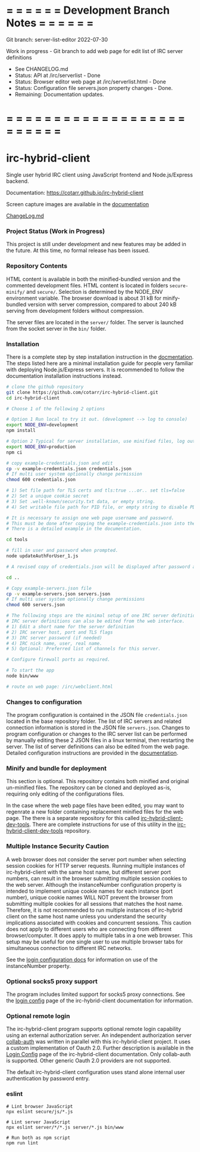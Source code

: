 # = = = = = = Development Branch Notes = = = = = =

Git branch: server-list-editor 2022-07-30

Work in progress - Git branch to add web page for edit list of IRC server definitions

- See CHANGELOG.md
- Status: API at /irc/serverlist - Done
- Status: Browser editor web page at /irc/serverlist.html - Done
- Status: Configuration file servers.json property changes - Done.
- Remaining: Documentation updates.

# = = = = = = = = = = = = = = = = = = = = = = = = =
# irc-hybrid-client

Single user hybrid IRC client using JavaScript frontend and Node.js/Express backend.

Documentation: https://cotarr.github.io/irc-hybrid-client

Screen capture images are available in the [documentation](https://cotarr.github.io/irc-hybrid-client)

[ChangeLog.md](https://github.com/cotarr/irc-hybrid-client/blob/master/CHANGELOG.md)

### Project Status (Work in Progress)

This project is still under development and new features may be added in the future.
At this time, no formal release has been issued.

### Repository Contents

HTML content is available in both the minified-bundled version and
the commented development files. HTML content is located in folders `secure-minify/` and `secure/`.
Selection is determined by the NODE_ENV environment variable.
The browser download is about 31 kB for minify-bundled version
with server compression, compared to about 240 kB serving
from development folders without compression.

The server files are located in the `server/` folder. The server is launched
from the socket server in the `bin/` folder.

### Installation

There is a complete step by step installation instruction in the
[docmentation](https://cotarr.github.io/irc-hybrid-client).
The steps listed here are a minimal installation guide for
people very familiar with deploying Node.js/Express servers.
It is recommended to follow the documentation installation instructions instead.

```bash
# clone the github repository
git clone https://github.com/cotarr/irc-hybrid-client.git
cd irc-hybrid-client

# Choose 1 of the following 2 options

# Option 1 Run local to try it out. (development --> log to console)
export NODE_ENV=development
npm install

# Option 2 Typical for server installation, use minified files, log output to files.
export NODE_ENV=production
npm ci

# copy example-credentials.json and edit
cp -v example-credentials.json credentials.json
# If multi user system optionally change permission
chmod 600 credentials.json

# 1) Set file path for TLS certs and tls:true ...or.. set tls=false
# 2) Set a unique cookie secret
# 3) Set .well-known/security.txt data, or empty string.
# 4) Set writable file path for PID file, or empty string to disable PDF file.

# It is necessary to assign one web page username and password.
# This must be done after copying the example-credentials.json into the project folder
# There is a detailed example in the documentation.

cd tools

# fill in user and password when prompted.
node updateAuthForUser_1.js

# A revised copy of credentials.json will be displayed after password assignment

cd ..

# Copy example-servers.json file
cp -v example-servers.json servers.json
# If multi user system optionally change permissions
chmod 600 servers.json

# The following steps are the minimal setup of one IRC server definition.
# IRC server definitions can also be edited from the web interface.
# 1) Edit a short name for the server definition
# 2) IRC server host, port and TLS flags
# 3) IRC server password (if needed)
# 4) IRC nick name, user, real name.
# 5) Optional: Preferred list of channels for this server.

# Configure firewall ports as required.

# To start the app
node bin/www

# route on web page: /irc/webclient.html
```

### Changes to configuration

The program configuration is contained in the JSON file `credentials.json`
located in the base repository folder. The list of IRC servers and 
related connection information is stored in the JSON file `servers.json`.
Changes to program configuration or changes to the IRC server list 
can be performed by manually editing these 2 JSON files in a linux terminal,
then restarting the server.
The list of server definitions can also be edited from the web page.
Detailed configuration instructions are provided in the 
[documentation](https://cotarr.github.io/irc-hybrid-client).

### Minify and bundle for deployment

This section is optional. This repository contains both minified and
original un-minified files.
The repository can be cloned and deployed as-is,
requiring only editing of the configurations files.

In the case where the web page files have been edited, you may want
to regenrate a new folder containing replacement minified files for the web page.
The there is a separate repository for this called
[irc-hybrid-client-dev-tools](https://github.com/cotarr/irc-hybrid-client-dev-tools).
There are complete instructions for use of this utility in the
[irc-hybrid-client-dev-tools](https://github.com/cotarr/irc-hybrid-client-dev-tools) repository.

### Multiple Instance Security Caution

A web browser does not consider the server port number when selecting session
cookies for HTTP server requests. Running multiple instances of irc-hybrid-client with the
same host name, but different server port numbers, can result in the browser submitting
multiple session cookies to the web server.
Although the instanceNumber configuration property is intended to implement unique
cookie names for each instance (port number), unique cookie names WILL NOT prevent the browser
from submitting multiple cookies for all sessions that matches the host name.
Therefore, it is not recommended to run multiple instances of irc-hybrid client on
the same host name unless you understand the security implications associated with
cookies and concurrent sessions. This caution does not apply to different users
who are connecting from different browser/computer. It does apply to multiple tabs in
a one web browser. This setup may be useful for one single user to use multiple
browser tabs for simultaneous connection to different IRC networks.

 See the
[login configuration docs](https://cotarr.github.io/irc-hybrid-client/login-config.html)
for information on use of the instanceNumber property.

### Optional socks5 proxy support 

The program includes limited support for socks5 proxy connections. See the
[login config](https://cotarr.github.io/irc-hybrid-client/login-config.html)
page of the irc-hybrid-client documentation for information.

### Optional remote login

The irc-hybrid-client program supports optional remote login capability using an external 
authorization server. An independent authorization server [collab-auth](https://github.com/cotarr/collab-auth)
was written in parallel with this irc-hybrid-client project. 
It uses a custom implementation of Oauth 2.0. 
Further description is available in the 
[Login Config](https://cotarr.github.io/irc-hybrid-client/login-config.html) 
page of the irc-hybrid-client documentation.
Only collab-auth is supported. Other generic Oauth 2.0 providers are not supported.

The default irc-hybrid-client configuration uses stand alone internal user authentication by password entry.

### eslint

```
# Lint browser JavaScript
npx eslint secure/js/*.js

# Lint server JavaScript
npx eslint server/*/*.js server/*.js bin/www

# Run both as npm script
npm run lint
```